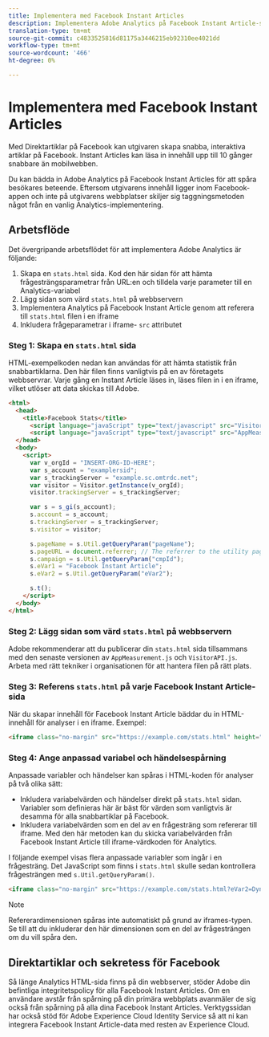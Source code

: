 ```yaml
---
title: Implementera med Facebook Instant Articles
description: Implementera Adobe Analytics på Facebook Instant Article-sidor.
translation-type: tm+mt
source-git-commit: c4833525816d81175a3446215eb92310ee4021dd
workflow-type: tm+mt
source-wordcount: '466'
ht-degree: 0%

---
```



# Implementera med Facebook Instant Articles

Med Direktartiklar på Facebook kan utgivaren skapa snabba, interaktiva artiklar på Facebook. Instant Articles kan läsa in innehåll upp till 10 gånger snabbare än mobilwebben.

Du kan bädda in Adobe Analytics på Facebook Instant Articles för att spåra besökares beteende. Eftersom utgivarens innehåll ligger inom Facebook-appen och inte på utgivarens webbplatser skiljer sig taggningsmetoden något från en vanlig Analytics-implementering.

## Arbetsflöde

Det övergripande arbetsflödet för att implementera Adobe Analytics är följande:

1. Skapa en `stats.html` sida. Kod den här sidan för att hämta frågesträngsparametrar från URL:en och tilldela varje parameter till en Analytics-variabel
1. Lägg sidan som värd `stats.html` på webbservern
1. Implementera Analytics på Facebook Instant Article genom att referera till `stats.html` filen i en iframe
1. Inkludera frågeparametrar i iframe- `src` attributet

### Steg 1: Skapa en `stats.html` sida

HTML-exempelkoden nedan kan användas för att hämta statistik från snabbartiklarna. Den här filen finns vanligtvis på en av företagets webbservrar. Varje gång en Instant Article läses in, läses filen in i en iframe, vilket utlöser att data skickas till Adobe.

```html
<html>
  <head>
    <title>Facebook Stats</title>
      <script language="javaScript" type="text/javascript" src="VisitorAPI.js"></script>
      <script language="javaScript" type="text/javascript" src="AppMeasurement.js"></script>
  </head>
  <body>
    <script>
      var v_orgId = "INSERT-ORG-ID-HERE";
      var s_account = "examplersid";
      var s_trackingServer = "example.sc.omtrdc.net";
      var visitor = Visitor.getInstance(v_orgId);
      visitor.trackingServer = s_trackingServer;

      var s = s_gi(s_account);
      s.account = s_account;
      s.trackingServer = s_trackingServer;
      s.visitor = visitor;

      s.pageName = s.Util.getQueryParam("pageName");
      s.pageURL = document.referrer; // The referrer to the utility page is the parent frame
      s.campaign = s.Util.getQueryParam("cmpId");
      s.eVar1 = "Facebook Instant Article";
      s.eVar2 = s.Util.getQueryParam("eVar2");

      s.t();
    </script>
  </body>
</html>
```

### Steg 2: Lägg sidan som värd `stats.html` på webbservern

Adobe rekommenderar att du publicerar din `stats.html` sida tillsammans med den senaste versionen av `AppMeasurement.js` och `VisitorAPI.js`. Arbeta med rätt tekniker i organisationen för att hantera filen på rätt plats.

### Steg 3: Referens `stats.html` på varje Facebook Instant Article-sida

När du skapar innehåll för Facebook Instant Article bäddar du in HTML-innehåll för analyser i en iframe. Exempel:

```html
<iframe class="no-margin" src="https://example.com/stats.html" height="0"></iframe>
```

### Steg 4: Ange anpassad variabel och händelsespårning

Anpassade variabler och händelser kan spåras i HTML-koden för analyser på två olika sätt:

* Inkludera variabelvärden och händelser direkt på `stats.html` sidan. Variabler som definieras här är bäst för värden som vanligtvis är desamma för alla snabbartiklar på Facebook.
* Inkludera variabelvärden som en del av en frågesträng som refererar till iframe. Med den här metoden kan du skicka variabelvärden från Facebook Instant Article till iframe-värdkoden för Analytics.

I följande exempel visas flera anpassade variabler som ingår i en frågesträng. Det JavaScript som finns i `stats.html` skulle sedan kontrollera frågesträngen med `s.Util.getQueryParam()`.

```html
<iframe class="no-margin" src="https://example.com/stats.html?eVar2=Dynamic%20article%20title&pageName=Example%20article%20name&cmpId=exampleID123" height="0"></iframe>
```

>[!NOTE]
>
>Refererardimensionen spåras inte automatiskt på grund av iframes-typen. Se till att du inkluderar den här dimensionen som en del av frågesträngen om du vill spåra den.

## Direktartiklar och sekretess för Facebook

Så länge Analytics HTML-sida finns på din webbserver, stöder Adobe din befintliga integritetspolicy för alla Facebook Instant Articles. Om en användare avstår från spårning på din primära webbplats avanmäler de sig också från spårning på alla dina Facebook Instant Articles. Verktygssidan har också stöd för Adobe Experience Cloud Identity Service så att ni kan integrera Facebook Instant Article-data med resten av Experience Cloud.
